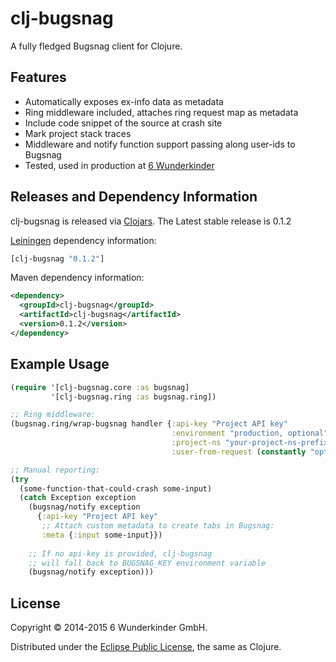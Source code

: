 

# clj-bugsnag

A fully fledged Bugsnag client for Clojure.


## Features

 - Automatically exposes ex-info data as metadata
 - Ring middleware included, attaches ring request map as metadata
 - Include code snippet of the source at crash site
 - Mark project stack traces
 - Middleware and notify function support passing along user-ids to Bugsnag
 - Tested, used in production at [6 Wunderkinder](http://www.6wunderkinder.com/)


## Releases and Dependency Information

clj-bugsnag is released via [Clojars](https://clojars.org/clj-bugsnag). The Latest stable release is 0.1.2

[Leiningen](https://github.com/technomancy/leiningen) dependency information:

```clojure
[clj-bugsnag "0.1.2"]
```

Maven dependency information:

```xml
<dependency>
  <groupId>clj-bugsnag</groupId>
  <artifactId>clj-bugsnag</artifactId>
  <version>0.1.2</version>
</dependency>
```


## Example Usage

```clojure
(require '[clj-bugsnag.core :as bugsnag]
         '[clj-bugsnag.ring :as bugsnag.ring])

;; Ring middleware:
(bugsnag.ring/wrap-bugsnag handler {:api-key "Project API key"
                                    :environment "production, optional"
                                    :project-ns "your-project-ns-prefix, optional"
                                    :user-from-request (constantly "optional function")})

;; Manual reporting:
(try
  (some-function-that-could-crash some-input)
  (catch Exception exception
    (bugsnag/notify exception
      {:api-key "Project API key"
       ;; Attach custom metadata to create tabs in Bugsnag:
       :meta {:input some-input}})
    
    ;; If no api-key is provided, clj-bugsnag
    ;; will fall back to BUGSNAG_KEY environment variable
    (bugsnag/notify exception)))
```


## License

Copyright © 2014-2015 6 Wunderkinder GmbH.

Distributed under the [Eclipse Public License](http://www.eclipse.org/legal/epl-v10.html), the same as Clojure.
